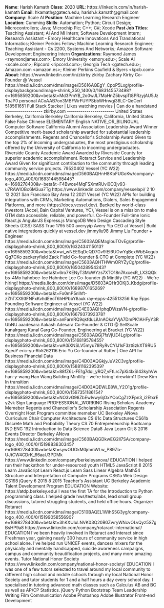 **Name**: Harish Kamath
**Class**: 2020
**URL**: https://linkedin\.com/in/harish\-kamath
**Email**: hkamath@gatech\.edu; harish\.k\.kamath@gmail\.com
**Company**: Scale AI
**Position**: Machine Learning Research Engineer
**Location**: Cumming
**Skills**: Automation; Python; Circuit Design; Microcontrollers; Java; Microchip Pic; C\+\+; C\#; Xcode
**Past Job Titles**: Teaching Assistant; Ai And Ml Intern; Software Development Intern; Research Assistant \- Emory Healthcare Innovations And Translational Informatics; Kleiner Perkins Fellow; Machine Learning Research Engineer; Teaching Assistant \- Cs 2200, Systems And Networks; Amazon Software Development Engineering Intern
**Organizations**: Raymond James <raymondjames\.com>; Emory University <emory\.edu>; Scale AI <scale\.com>; Ripcord <ripcord\.com>; Georgia Tech <gatech\.edu>; Amazon\.com <amazon\.es>; Kleiner Perkins Caufield & Byers <kpcb\.com>
**About**: https://www\.linkedin\.com/in/zkirby zkirby Zachary Kirby Co\-Founder @ Vessel https://media\.licdn\.com/dms/image/D5616AQEgY\_CpoP5Lxg/profile\-displaybackgroundimage\-shrink\_350\_1400/0/1683145573498?e=1695859200&v=beta&t=Md3PmYB\_2o0wJL7MaHnZ5bvspTt8PRzyjAU5JzToJP0 personal ACoAAB7on3MBFWrFUYPSbbWHrwgi38LC\-QeCerI 518561651 Full Stack Stacker | Likes watching movies | Can do a handstand   \-\-\-\-\-\-\-\-\-\-\-\-\-\-\-\-\-\-\-   zkirby\.com  \-\-\-\-\-\-\-\-\-\-\-\-\-\-\-\-\-\-\-\-\-\-\-\- United States Berkeley, California Berkeley California Berkeley, California, United States False False Chinese ELEMENTARY English NATIVE\_OR\_BILINGUAL Computer Software California Alumni Association Leadership Award Winner Competitive merit\-based scholarship awarded for substantial leadership accomplishments\. Regents and Chancellor's Scholarship Award Given to the top 2% of incoming undergraduates, the most prestigious scholarship offered by the University of California to incoming undergraduates\. Riverside County Academic Award Awarded by Riverside County for superior academic accomplishment\. Rotaract Service and Leadership Award Given for significant contribution to the community through leading community service projects\. 79520402 Vessel \(YC W22\) https://media\.licdn\.com/dms/image/D560BAQHnH8KbFUGoKw/company\-logo\_400\_400/0/1683144598445?e=1698278400&v=beta&t=F4Bwce4MqFSXmtRUvi0O3jv93\-u7RAWlOBc6M3ua7Tg https://www\.linkedin\.com/company/vesselapi/ 2 10 12 2021 San Francisco Bay Area 12 2021 Vessel \(YC W22\) APIs for building integrations with CRMs, Marketing Automations, Dialers, Sales Engagement Platforms, and more \(https://docs\.vessel\.dev\)\.  Backed by world\-class investors \(Accel, Bain Capital Ventures, YC\), Vessel is on a mission to make GTM data accessible, reliable, and powerful\. Co\-Founder Full\-time Ionic React\.js AngularJS Express\.js MongoDB Web Design Cascading Style Sheets \(CSS\) SASS True 1795 500 averyyip Avery Yip CEO at Vessel | Build native integrations quickly at vessel\.dev jimmyliu98 Jimmy Liu Founder \+ Engineer https://media\.licdn\.com/dms/image/C5603AQEMaglouTOvEg/profile\-displayphoto\-shrink\_800\_800/0/1632434115013?e=1695859200&v=beta&t=wi\_wNEESqDcQD7Gv9IEI6UOwYgBexWbE4cgubQg7CKo zackeryfield Zack Field Co\-founder & CTO at Complete \(YC W22\) https://media\.licdn\.com/dms/image/C5603AQHTHWmORYZyCg/profile\-displayphoto\-shrink\_800\_800/0/1650428954243?e=1695859200&v=beta&t=6ro7KENyT3McWYzs7XTO18n7AxcexR\_LX3QQkbs\-4Mo hahnbee\-lee Hahnbee Lee Co\-founder @ Mintlify \(YC W22\) \- We're hiring\! https://media\.licdn\.com/dms/image/D5603AQHr3OKj3\_Kbdg/profile\-displayphoto\-shrink\_800\_800/0/1689870165269?e=1695859200&v=beta&t=Fo0mP5nIhft\-zZhTXX93FNFxKvhdEecT6hHPbbY8auk ray\-epps\-425513256 Ray Epps Founding Software Engineer at Vessel \(YC W22\) https://media\.licdn\.com/dms/image/C4E03AQHphqDWzaVN\-g/profile\-displayphoto\-shrink\_800\_800/0/1667937392378?e=1695859200&v=beta&t=anFarnRQ9qkfduLiUnAOkaYVjA7DmPK1AHFyY3RUbNU aaadesara Aakash Adesara Co\-Founder & CTO @ SellScale kunalrgarg Kunal Garg Co\-Founder, Engineering at Bracket \(YC W22\) https://media\.licdn\.com/dms/image/C5603AQGj7fsVjUE4Lg/profile\-displayphoto\-shrink\_800\_800/0/1516819578455?e=1695859200&v=beta&t=wA0iXNSLV5myu78RyRvCYlJ1sF3zt8zkXT9RU5XgeuY eric\-yu\-9b5262116 Eric Yu Co\-founder at Rutter | One API for Business Financial Data https://media\.licdn\.com/dms/image/C4D03AQGkjyJuV2C3vg/profile\-displayphoto\-shrink\_800\_800/0/1588116239539?e=1695859200&v=beta&t=88fZ6L\-FE1g7dqi\_yRQ7\_vFtLrc7pXi4lxSI43kyhVw han\-y\-wang Han Wang Building Mintlify \- we're hiring\! drewkim11 Drew Kim In transition https://media\.licdn\.com/dms/image/C4D03AQEWLE8W\_Y2O1g/profile\-displayphoto\-shrink\_800\_800/0/1597351186154?e=1695859200&v=beta&t=NO3vG98ZbEwIvwy6jOxYOoCgZzXFpn3\_i2EtxrEy2vk Sign Language PROFESSIONAL\_WORKING Rising Scholars Academy Memeber Regents and Chancellor's Scholarship Association Regents Overnight Host Program committee memeber UC Berkeley ANova Curriculum Chair Computer Architecture  CS 61c Data Structures CS61b Discrete Math and Probability Theory CS 70 Entrepreneurship Bootcamp IND ENG 192 Introduction to Data Science Data8 Java Learn Git 8 2016 Events Director Berkeley ANova https://media\.licdn\.com/dms/image/C560BAQGDkwEG2lI7SA/company\-logo\_400\_400/0/1519883830345?e=1698278400&v=beta&t=sywOUOkM0jmmWLw\_P89Zb\-UJtCW4CDrK\_66aaU3PDMk https://www\.linkedin\.com/company/berkeleyanova/ EDUCATION I helped run their hackathon for under\-resourced youth HTML5 JavaScript 8 2015 Learn JavaScript Learn React\.js Learn Sass Linear Algebra Math54 Structure and Interpretation of Computer Programs CS61a Web Design CS198 jQuery 6 2015 8 2015 Teacher's Assistant  UC Berkeley Academic Talent Development Program EDUCATION Website: https://atdp\.berkeley\.edu/  I was the first TA for the Introduction to Python programming class\. I helped grade hws/tests/labs, lead small group discussions, tutored struggling students, and held office hours\.  Organizer Rotaract https://media\.licdn\.com/dms/image/C510BAQEL1WihS5G3yg/company\-logo\_400\_400/0/1519905855690?e=1698278400&v=beta&t=3hKXUIuLNVK03Q20B0ZwryWNcvOLvQyz5S7gBsHP9a8 https://www\.linkedin\.com/company/rotaract\-international/ EDUCATION I've been heavily involved in Rotaract and Interact since Freshman year, gaining nearly 300 hours of community service in high school alone\. I've helped run UNICEF events, dances/ mixers for the physically and mentally handicapped, suicide awareness campaigns, campus and community beautification projects, and many more amazing events\. Tutor National Honor Society https://www\.linkedin\.com/company/national\-honor\-society/ EDUCATION I was one of a few tutors selected to travel around my local community to different high school and middle schools through my local National Honor Society and tutor students for 1 and a half hours a day every school day\. I specialised in tutoring advanced math classes such as Calculus AB and BC as well as AP/CP Statistics\. jQuery Python Bootstrap Team Leadership Writing Film Communication Adobe Photoshop Adobe Illustrator Front\-end Development
